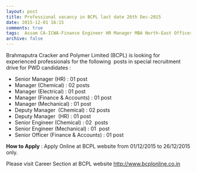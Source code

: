 ```yaml
---
layout: post
title: Professional vacancy in BCPL last date 26th Dec-2015   
date: 2015-12-01 16:15
comments: true
tags:  Assam CA-ICWA-Finance Engineer HR Manager MBA North-East Officer Online Public-Sector 
archive: false
---
```

Brahmaputra Cracker and Polymer Limited (BCPL) is looking for experienced professionals for the following  posts in special recruitment drive for PWD candidates :

- Senior Manager (HR) : 01 post
- Manager (Chemical) : 02 posts 
- Manager (Electrical) : 01 post
- Manager (Finance & Accounts) : 01 post
- Manager (Mechanical) : 01 post
- Deputy Manager  (Chemical) : 02 posts  
- Deputy Manager  (HR) : 01 post
- Senior Engineer (Chemical) : 02  posts  
- Senior Engineer (Mechanical) : 01  post  
- Senior Officer (Finance & Accounts) : 01 post 

**How to Apply** : Apply Online at BCPL website from 01/12/2015 to 26/12/2015 only.

Please visit Career Section at BCPL website <http://www.bcplonline.co.in>



